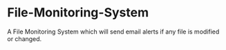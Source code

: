# File-Monitoring-System
A File Monitoring System which will send email alerts if any file is modified or changed.
